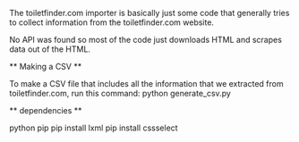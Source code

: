 The toiletfinder.com importer is basically just some code that generally tries to collect information from the toiletfinder.com website.

No API was found so most of the code just downloads HTML and scrapes data out of the HTML.

** Making a CSV **

To make a CSV file that includes all the information that we extracted from toiletfinder.com, run this command:
python generate_csv.py

** dependencies **

python
pip
pip install lxml
pip install cssselect
